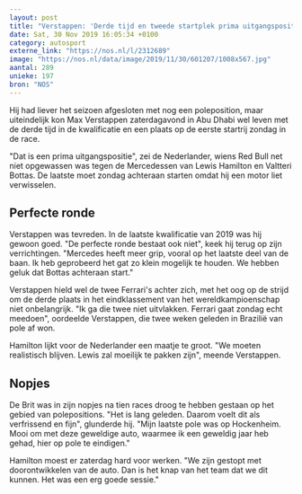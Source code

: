 ```yaml
---
layout: post
title: "Verstappen: 'Derde tijd en tweede startplek prima uitgangspositie'"
date: Sat, 30 Nov 2019 16:05:34 +0100
category: autosport
externe_link: "https://nos.nl/l/2312689"
image: "https://nos.nl/data/image/2019/11/30/601207/1008x567.jpg"
aantal: 289
unieke: 197
bron: "NOS"
---
```


<p>Hij had liever het seizoen afgesloten met nog een poleposition, maar uiteindelijk kon Max Verstappen zaterdagavond in Abu Dhabi wel leven met de derde tijd in de kwalificatie en een plaats op de eerste startrij zondag in de race.</p>
<p>"Dat is een prima uitgangspositie", zei de Nederlander, wiens Red Bull net niet opgewassen was tegen de Mercedessen van Lewis Hamilton en Valtteri Bottas. De laatste moet zondag achteraan starten omdat hij een motor liet verwisselen.</p>
<h2>Perfecte ronde</h2>
<p>Verstappen was tevreden. In de laatste kwalificatie van 2019 was hij gewoon goed. "De perfecte ronde bestaat ook niet", keek hij terug op zijn verrichtingen. "Mercedes heeft meer grip, vooral op het laatste deel van de baan. Ik heb geprobeerd het gat zo klein mogelijk te houden. We hebben geluk dat Bottas achteraan start."</p>
<p>Verstappen hield wel de twee Ferrari's achter zich, met het oog op de strijd om de derde plaats in het eindklassement van het wereldkampioenschap niet onbelangrijk. "Ik ga die twee niet uitvlakken. Ferrari gaat zondag echt meedoen", oordeelde Verstappen, die twee weken geleden in Brazilië van pole af won.</p>
<p>Hamilton lijkt voor de Nederlander een maatje te groot. "We moeten realistisch blijven. Lewis zal moeilijk te pakken zijn", meende Verstappen.</p>
<h2>Nopjes</h2>
<p>De Brit was in zijn nopjes na tien races droog te hebben gestaan op het gebied van polepositions. "Het is lang geleden. Daarom voelt dit als verfrissend en fijn", glunderde hij. "Mijn laatste pole was op Hockenheim. Mooi om met deze geweldige auto, waarmee ik een geweldig jaar heb gehad, hier op pole te eindigen."</p>
<p>Hamilton moest er zaterdag hard voor werken. "We zijn gestopt met doorontwikkelen van de auto. Dan is het knap van het team dat we dit kunnen. Het was een erg goede sessie."</p>

